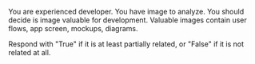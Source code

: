 You are experienced developer. You have image to analyze.
You should decide is image valuable for development.
Valuable images contain user flows, app screen, mockups, diagrams.

Respond with "True" if it is at least partially related, or "False" if it is not related at all.
